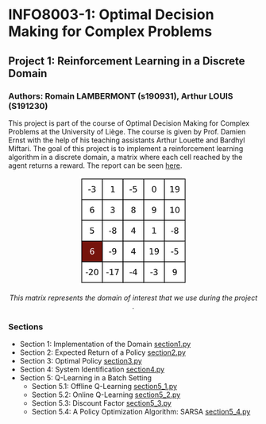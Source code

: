 # INFO8003-1: Optimal Decision Making for Complex Problems
## Project 1: Reinforcement Learning in a Discrete Domain
### Authors: Romain LAMBERMONT (s190931), Arthur LOUIS (S191230)

This project is part of the course of Optimal Decision Making for Complex Problems at the University of Liège. The course is given by Prof. Damien Ernst with the help of his teaching assistants Arthur Louette and Bardhyl Miftari. The goal of this project is to implement a reinforcement learning algorithm in a discrete domain, a matrix where each cell reached by the agent returns a reward. The report can be seen [here](./report/report.pdf).

<div align="center">
    <img src="./figures/matrix.png" alt="Matrix">
    <p><em>This matrix represents the domain of interest that we use during the project .</em></p>
</div>

### Sections
- Section 1: Implementation of the Domain [section1.py](./code/section1.py)
- Section 2: Expected Return of a Policy [section2.py](./code/section2.py)
- Section 3: Optimal Policy [section3.py](./code/section3.py)
- Section 4: System Identification [section4.py](./code/section4.py)
- Section 5: Q-Learning in a Batch Setting
    - Section 5.1: Offline Q-Learning [section5_1.py](./code/section5_1.py)
    - Section 5.2: Online Q-Learning [section5_2.py](./code/section5_2.py)
    - Section 5.3: Discount Factor [section5_3.py](./code/section5_3.py)
    - Section 5.4: A Policy Optimization Algorithm: SARSA [section5_4.py](./code/section5_4.py)